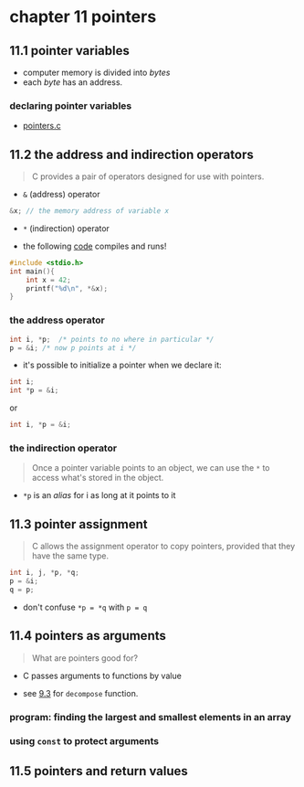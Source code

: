 # chapter 11 pointers

## 11.1 pointer variables

- computer memory is divided into *bytes* 
- each *byte* has an address.

### declaring pointer variables

- [pointers.c](./pointers.c)

## 11.2 the address and indirection operators

>C provides a pair of operators designed for use with pointers.

- `&` (address) operator

```c
&x; // the memory address of variable x

```
- `*` (indirection) operator

- the following [code](./pointers.c) compiles and runs!
```C
#include <stdio.h>
int main(){
    int x = 42;
    printf("%d\n", *&x);   
}
```

### the address operator

```c
int i, *p;  /* points to no where in particular */
p = &i; /* now p points at i */
```

- it's possible to initialize a pointer when we declare it:

```c
int i;
int *p = &i;
```
or 

```c
int i, *p = &i;
```
### the indirection operator

>Once a pointer variable points to an object, we can use the `*` to access what's stored in the object.

- `*p` is an *alias* for i as long at it points to it


## 11.3 pointer assignment

>C allows the assignment operator to copy pointers, provided that they have the same type.

```c
int i, j, *p, *q;
p = &i;
q = p;
```

- don't confuse `*p = *q` with `p = q`

## 11.4 pointers as arguments

> What are pointers good for?

- C passes arguments to functions by value

- see [9.3](../chapter09/README.md) for `decompose` function.


### program: finding the largest and smallest elements in an array
### using `const` to protect arguments

## 11.5 pointers and return values
